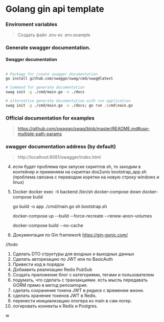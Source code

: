 # Golang gin api template

### Enviroment variables
> Создать файл .env из .env.example

### Generate swagger documentation.

#### Swagger documentation
```Bash

# Package for create swagger documentation
go install github.com/swaggo/swag/cmd/swag@latest

# Command for generate documentation
swag init -g ./cmd/main.go -o ./docs

# alternative generate documentation with run application 
swag init -g ./cmd/main.go -o ./docs; go run .\cmd\main.go
```

### Official documentation for examples
> https://github.com/swaggo/swag/blob/master/README.md#use-multiple-path-params

### swagger documentation  address (by default)
>   http://localhost:8081/swagger/index.html

4. если будет проблема при запуске скриптов sh,
   то заходим в контейнер и применяем на скриптах
   dos2unix bootstrap_app.sh
   (проблема связана с переводом коретки на новую строку windows и linux)

5. Docker
   docker exec -ti backend /bin/sh
   docker-compose down
   docker-compose build

   go build -o app ./cmd/main.go
   sh bootstrap.sh

   docker-compose up --build --force-recreate --renew-anon-volumes
   
   docker-compose build --no-cache

6. Документация по Gin framework https://gin-gonic.com/

//todo
   1) Сделать DTO структуры для входных и выходных данных
   2) Сделать авторизацию по JWT или по BasicAuth
   3) Привести код в порядок
   4) Добаавить реализацию Redis PubSub
   5) Создать приложение блог с категориями, тегами и пользователем
   6) подумать, что сделать с транзакциями. есть мысль передавать GORM прямо в метод репозитория.
   7) сделать сохранение токена JWT в редисе с временем жизни.
   8) сделать хранение токенов JWT в Redis. 
   9) перенести инициализацию ллогера из main в сам логер.
   10) логировать коннекты к Redis и Postgres.

w